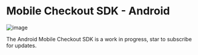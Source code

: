 # Mobile Checkout SDK - Android

![image](https://github.com/Shopify/mobile-checkout-sdk-android/assets/2034704/b8a1a111-20cd-44a7-b605-efb2e596d332)

The Android Mobile Checkout SDK is a work in progress, star to subscribe for updates.
